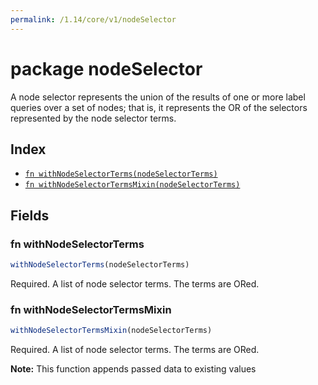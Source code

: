 ```yaml
---
permalink: /1.14/core/v1/nodeSelector
---
```


# package nodeSelector

A node selector represents the union of the results of one or more label queries over a set of nodes; that is, it represents the OR of the selectors represented by the node selector terms.

## Index

* [`fn withNodeSelectorTerms(nodeSelectorTerms)`](#fn-withnodeselectorterms)
* [`fn withNodeSelectorTermsMixin(nodeSelectorTerms)`](#fn-withnodeselectortermsmixin)

## Fields

### fn withNodeSelectorTerms

```ts
withNodeSelectorTerms(nodeSelectorTerms)
```

Required. A list of node selector terms. The terms are ORed.

### fn withNodeSelectorTermsMixin

```ts
withNodeSelectorTermsMixin(nodeSelectorTerms)
```

Required. A list of node selector terms. The terms are ORed.

**Note:** This function appends passed data to existing values